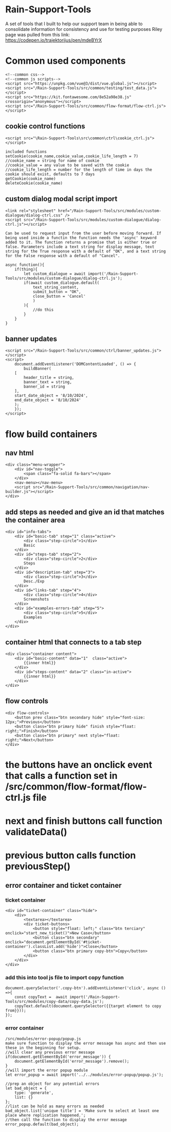 # Rain-Support-Tools
A set of tools that I built to help our support team in being able to consolidate information for consistency and use for testing purposes
Riley page was pulled from this link: https://codepen.io/trajektorijus/pen/mdeBYrX


# Common used components
    <!--common css-->
    <!--common js scripts-->
    <script src="https://unpkg.com/vue@3/dist/vue.global.js"></script>
    <script src="/Rain-Support-Tools/src/common/testing/test_data.js"></script>
    <script src="https://kit.fontawesome.com/8e52a98e38.js" crossorigin="anonymous"></script>
    <script src="/Rain-Support-Tools/src/common/flow-format/flow-ctrl.js"></script>

## cookie control functions
    <script src="\Rain-Support-Tools\src\common\ctrl\cookie_ctrl.js"></script>

    included functions
    setCookie(cookie_name,cookie_value,cookie_life_length = 7)
    //cookie_name = string for name of cookie
    //cookie_value = any value to be saved with the cookie
    //cookie_life_length = number for the length of time in days the cookie should exist, defaults to 7 days
    getCookie(cookie_name)
    deleteCookie(cookie_name)

## custom dialog modal script import
    <link rel="stylesheet" href="/Rain-Support-Tools/src/modules/custom-dialogue/dialog-ctrl.css" />
    <script src="/Rain-Support-Tools/src/modules/custom-dialogue/dialog-ctrl.js"></script>

    Can be used to request input from the user before moving forward. If being used inside a functin the function needs the 'async' keyword added to it. The function returns a promise that is either true or false. Parameters include a text string for display message, text string for the True response with a default of "OK", and a text string for the False response with a default of "Cancel".

    async function(){
        if(thing){
            let custom_dialogue = await import('/Rain-Support-Tools/src/modules/custom-dialogue/dialog-ctrl.js');
            if(await custom_dialogue.default(
                text_string_content, 
                submit_button = "OK", 
                close_button = 'Cancel'
                )
            ){
                //do this
            }
        }
    }

## banner updates
    <script src="/Rain-Support-Tools/src/common/ctrl/banner_updates.js"></script>
    <script>
        document.addEventListener('DOMContentLoaded', () => {
            buildBanner(
        [
            header_title = string,
            banner_text = string,
            banner_id = string
        ],
        start_date_object = '8/10/2024',
        end_date_object = '8/10/2024'
        );
        });
    </script>
    

# flow build containers
## nav html
    <div class="menu-wrapper">
        <div id="nav-toggle">
            <span class="fa-solid fa-bars"></span>
        </div>
        <nav-menu></nav-menu>
        <script src="/Rain-Support-Tools/src/common/navigation/nav-builder.js"></script>
    </div>

## add steps as needed and give an id that matches the container area
    <div id="info-tabs">
        <div id="basic-tab" step="1" class="active">
            <div class="step-circle">1</div>
            Basic
        </div>
        <div id="steps-tab" step="2">
            <div class="step-circle">2</div>
            Steps
        </div>
        <div id="description-tab" step="3">
            <div class="step-circle">3</div>
            Desc./Exp
        </div>
        <div id="links-tab" step="4">
            <div class="step-circle">4</div>
            Screenshots
        </div>
        <div id="examples-errors-tab" step="5">
            <div class="step-circle">5</div>
            Examples
        </div>
    </div>
## container html that connects to a tab step
    <div class="container content">
        <div id="basic-content" data="1"  class="active">
            {{inner html}}
        </div>
        <div id="steps-content" data="2" class="in-active">
            {{inner html}}
        </div>
    </div>

## flow controls
    <div flow-controls>
        <button prev class="btn secondary hide" style="font-size: 12px;">Previous</button>
        <button class="btn primary hide" finish style="float: right;">Finish</button>
        <button class="btn primary" next style="float: right;">Next</button>
    </div>
# the buttons have an onclick event that calls a function set in /src/common/flow-format/flow-ctrl.js file
# next and finish buttons call function validateData()
# previous button calls function previousStep()

## error container and ticket container
### ticket container
    <div id="ticket-container" class="hide">
        <div>
            <textarea></textarea>
            <div ticket-buttons>
                <button style="float: left;" class="btn terciary" onclick="start_new_ticket()">New Case</button>
                <button class="btn secondary" onclick="document.getElementById('#ticket-container').classList.add('hide')">Close</button>
                <button class="btn primary copy-btn">Copy</button>
            </div>
        </div>
    </div>

### add this into tool js file to import copy function
    document.querySelector('.copy-btn').addEventListener('click', async () =>{
        const copyText =  await import('/Rain-Support-Tools/src/modules/copy-data/copy-data.js');
        copyText.default(document.querySelector({{target element to copy from}}));
    });
### error container
    /src/modules/error-popup/popup.js
    make sure function to display the error message has async and then use these in the beginning for setup.
    //will clear any previous error message
    if(document.getElementById('error_message')) {
        document.getElementById('error_message').remove();
    }
    //will import the error popup module
    let error_popup = await import('../../modules/error-popup/popup.js');
    
    //prep an object for any potential errors
    let bad_object = {
        type: 'generate',
        list: {}
    };
    //list can be hold as many errors as needed
    bad_object.list['unique title'] = 'Make sure to select at least one place where replication happened.';
    //then call the function to display the error message
    error_popup.default(bad_object);